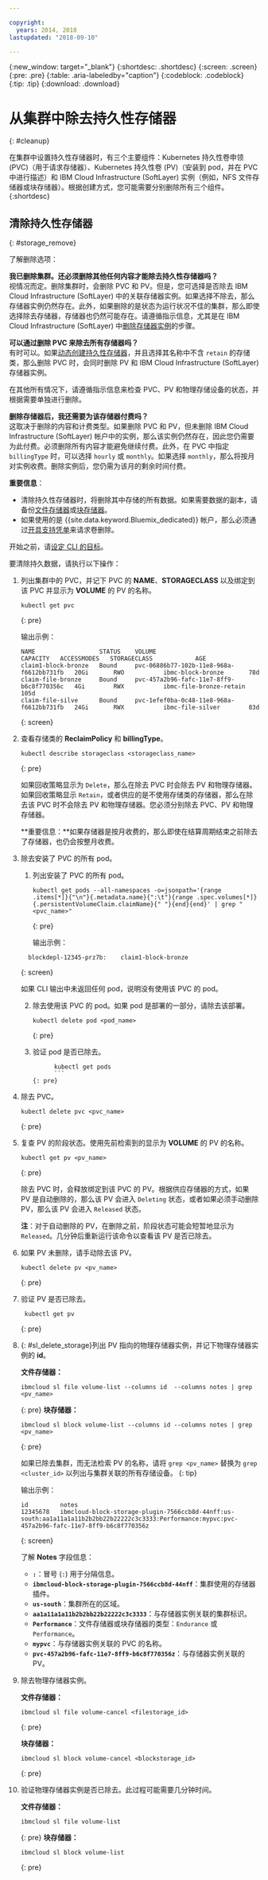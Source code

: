 ```yaml
---

copyright:
  years: 2014, 2018
lastupdated: "2018-09-10"

---
```


{:new_window: target="_blank"}
{:shortdesc: .shortdesc}
{:screen: .screen}
{:pre: .pre}
{:table: .aria-labeledby="caption"}
{:codeblock: .codeblock}
{:tip: .tip}
{:download: .download}


# 从集群中除去持久性存储器
{: #cleanup}

在集群中设置持久性存储器时，有三个主要组件：Kubernetes 持久性卷申领 (PVC)（用于请求存储器）、Kubernetes 持久性卷 (PV)（安装到 pod，并在 PVC 中进行描述）和 IBM Cloud Infrastructure (SoftLayer) 实例（例如，NFS 文件存储器或块存储器）。根据创建方式，您可能需要分别删除所有三个组件。
{:shortdesc}

## 清除持久性存储器
{: #storage_remove}

了解删除选项：

**我已删除集群。还必须删除其他任何内容才能除去持久性存储器吗？**</br>
视情况而定。删除集群时，会删除 PVC 和 PV。但是，您可选择是否除去 IBM Cloud Infrastructure (SoftLayer) 中的关联存储器实例。如果选择不除去，那么存储器实例仍然存在。此外，如果删除的是状态为运行状况不佳的集群，那么即使选择除去存储器，存储器也仍然可能存在。请遵循指示信息，尤其是在 IBM Cloud Infrastructure (SoftLayer) 中[删除存储器实例](#sl_delete_storage)的步骤。

**可以通过删除 PVC 来除去所有存储器吗？**</br>
有时可以。如果[动态创建持久性存储器](cs_storage_basics.html#dynamic_provisioning)，并且选择其名称中不含 `retain` 的存储类，那么删除 PVC 时，会同时删除 PV 和 IBM Cloud Infrastructure (SoftLayer) 存储器实例。

在其他所有情况下，请遵循指示信息来检查 PVC、PV 和物理存储设备的状态，并根据需要单独进行删除。 

**删除存储器后，我还需要为该存储器付费吗？**</br>
这取决于删除的内容和计费类型。如果删除 PVC 和 PV，但未删除 IBM Cloud Infrastructure (SoftLayer) 帐户中的实例，那么该实例仍然存在，因此您仍需要为此付费。必须删除所有内容才能避免继续付费。此外，在 PVC 中指定 `billingType` 时，可以选择 `hourly` 或 `monthly`。如果选择 `monthly`，那么将按月对实例收费。删除实例后，您仍需为该月的剩余时间付费。


**重要信息**：
* 清除持久性存储器时，将删除其中存储的所有数据。如果需要数据的副本，请备份[文件存储器](cs_storage_file.html#backup_restore)或[块存储器](cs_storage_block.html#backup_restore)。
* 如果使用的是 {{site.data.keyword.Bluemix_dedicated}} 帐户，那么必须通过[开具支持凭单](/docs/get-support/howtogetsupport.html#getting-customer-support)来请求卷删除。

开始之前，请[设定 CLI 的目标](cs_cli_install.html#cs_cli_configure)。

要清除持久数据，请执行以下操作：

1.  列出集群中的 PVC，并记下 PVC 的 **NAME**、**STORAGECLASS** 以及绑定到该 PVC 并显示为 **VOLUME** 的 PV 的名称。
    ```
    kubectl get pvc
    ```
    {: pre}

    输出示例：
    ```
    NAME                  STATUS    VOLUME                                     CAPACITY   ACCESSMODES   STORAGECLASS            AGE
    claim1-block-bronze   Bound     pvc-06886b77-102b-11e8-968a-f6612bb731fb   20Gi       RWO           ibmc-block-bronze       78d
    claim-file-bronze     Bound     pvc-457a2b96-fafc-11e7-8ff9-b6c8f770356c   4Gi        RWX           ibmc-file-bronze-retain 105d
    claim-file-silve      Bound     pvc-1efef0ba-0c48-11e8-968a-f6612bb731fb   24Gi       RWX           ibmc-file-silver        83d
    ```
    {: screen}
    
2. 查看存储类的 **ReclaimPolicy** 和 **billingType**。 
   ```
   kubectl describe storageclass <storageclass_name>
   ```
   {: pre}
   
   如果回收策略显示为 `Delete`，那么在除去 PVC 时会除去 PV 和物理存储器。如果回收策略显示 `Retain`，或者供应的是不使用存储类的存储器，那么在除去该 PVC 时不会除去 PV 和物理存储器。您必须分别除去 PVC、PV 和物理存储器。 
   
   **重要信息：**如果存储器是按月收费的，那么即使在结算周期结束之前除去了存储器，也仍会按整月收费。 
   
3. 除去安装了 PVC 的所有 pod。 
   1. 列出安装了 PVC 的所有 pod。
      ```
      kubectl get pods --all-namespaces -o=jsonpath='{range .items[*]}{"\n"}{.metadata.name}{":\t"}{range .spec.volumes[*]}{.persistentVolumeClaim.claimName}{" "}{end}{end}' | grep "<pvc_name>"
      ```
      {: pre}
    
      输出示例：
    ```
      blockdepl-12345-prz7b:	claim1-block-bronze  
      ```
      {: screen}
    
      如果 CLI 输出中未返回任何 pod，说明没有使用该 PVC 的 pod。 
    
   2. 除去使用该 PVC 的 pod。如果 pod 是部署的一部分，请除去该部署。
      ```
      kubectl delete pod <pod_name>
      ```
      {: pre}
      
   3. 验证 pod 是否已除去。
      ```
            kubectl get pods
            ```
      {: pre}
   
4. 除去 PVC。 
   ```
   kubectl delete pvc <pvc_name>
   ```
   {: pre}
   
5. 复查 PV 的阶段状态。使用先前检索到的显示为 **VOLUME** 的 PV 的名称。 
   ```
   kubectl get pv <pv_name>
   ```
   {: pre}
   
   除去 PVC 时，会释放绑定到该 PVC 的 PV。根据供应存储器的方式，如果 PV 是自动删除的，那么该 PV 会进入 `Deleting` 状态，或者如果必须手动删除 PV，那么该 PV 会进入 `Released` 状态。 
   
   **注**：对于自动删除的 PV，在删除之前，阶段状态可能会短暂地显示为 `Released`。几分钟后重新运行该命令以查看该 PV 是否已除去。
   
6. 如果 PV 未删除，请手动除去该 PV。 
   ```
   kubectl delete pv <pv_name>
   ```
   {: pre}
   
7. 验证 PV 是否已除去。 
   ```
    kubectl get pv
    ```
   {: pre}
   
8. {: #sl_delete_storage}列出 PV 指向的物理存储器实例，并记下物理存储器实例的 **id**。 

   **文件存储器：** 
   ```
   ibmcloud sl file volume-list --columns id  --columns notes | grep <pv_name>
   ```
   {: pre}
   **块存储器：**
   ```
   ibmcloud sl block volume-list --columns id --columns notes | grep <pv_name>
   ```
   {: pre}
     
   如果已除去集群，而无法检索 PV 的名称，请将 `grep <pv_name>` 替换为 `grep <cluster_id>` 以列出与集群关联的所有存储设备。
   {: tip}
     
   输出示例： 
   ```
   id         notes   
   12345678   ibmcloud-block-storage-plugin-7566ccb8d-44nff:us-south:aa1a11a1a11b2b2bb22b22222c3c3333:Performance:mypvc:pvc-457a2b96-fafc-11e7-8ff9-b6c8f770356z 
   ```
   {: screen}
     
   了解 **Notes** 字段信息：
   *  **`:`**：冒号 (`:`) 用于分隔信息。
   *  **`ibmcloud-block-storage-plugin-7566ccb8d-44nff`**：集群使用的存储器插件。
   *  **`us-south`**：集群所在的区域。
   *  **`aa1a11a1a11b2b2bb22b22222c3c3333`**：与存储器实例关联的集群标识。
   *  **`Performance`**：文件存储器或块存储器的类型：`Endurance` 或 `Performance`。
   *  **`mypvc`**：与存储器实例关联的 PVC 的名称。
   *  **`pvc-457a2b96-fafc-11e7-8ff9-b6c8f770356z`**：与存储器实例关联的 PV。
     
9. 除去物理存储器实例。 
   
   **文件存储器：**
   ```
   ibmcloud sl file volume-cancel <filestorage_id>
   ```
   {: pre}
   
   **块存储器：**
   ```
   ibmcloud sl block volume-cancel <blockstorage_id>
   ```
   {: pre}
     
9. 验证物理存储器实例是否已除去。此过程可能需要几分钟时间。 

   **文件存储器：** 
   ```
   ibmcloud sl file volume-list 
   ```
   {: pre}
   **块存储器：**
   ```
   ibmcloud sl block volume-list 
   ```
   {: pre}
 
